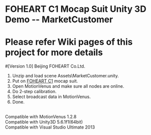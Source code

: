 # FOHEART C1 Mocap Suit Unity 3D Demo -- MarketCustomer
# Please refer Wiki pages of this project for more details
#[Version 1.0]
Beijing FOHEART Co.Ltd.

1. Unzip and load scene Assets\MarketCustomer.unity.<br>
2. Put on [FOHEART C1](http://www.foheart.com/) mocap suit.<br>
3. Open MotionVenus and make sure all nodes are online.<br>
4. Do 2-step calibration.<br>
5. Select broadcast data in MotionVenus.<br>
6. Done.<br>
<br>
Compatible with MotionVenus 1.2.8<br> 
Compatible with Unity3D 5.6.1f1(64bit)<br>
Compatible with Visual Studio Ultimate 2013<br>
